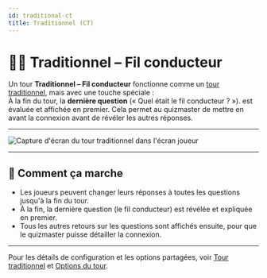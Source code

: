 ```yaml
---
id: traditional-ct
title: Traditionnel (CT)
---
```


# 📝🧵 Traditionnel – Fil conducteur

Un tour **Traditionnel – Fil conducteur** fonctionne comme un [tour traditionnel](030-traditional.md), mais avec une touche spéciale :\
À la fin du tour, la **dernière question** (« Quel était le fil conducteur ? »). est évaluée et affichée en premier. Cela permet au quizmaster de mettre en avant la connexion avant de révéler les autres réponses.

---

![Capture d'écran du tour traditionnel dans l'écran joueur](/images/round-modes/traditional-answer-screen.png)

---

## 📝 Comment ça marche

- Les joueurs peuvent changer leurs réponses à toutes les questions jusqu'à la fin du tour.
- À la fin, la dernière question (le fil conducteur) est révélée et expliquée en premier.
- Tous les autres retours sur les questions sont affichés ensuite, pour que le quizmaster puisse détailler la connexion.

---

Pour les détails de configuration et les options partagées, voir [Tour traditionnel](030-traditional.md) et [Options du tour](../editor/008-round-options.md).
